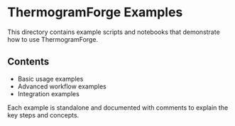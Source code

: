 # ThermogramForge Examples

This directory contains example scripts and notebooks that demonstrate how to use ThermogramForge.

## Contents

- Basic usage examples
- Advanced workflow examples
- Integration examples

Each example is standalone and documented with comments to explain the key steps and concepts.

